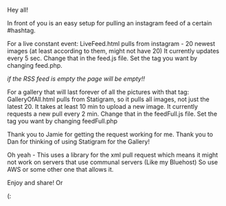 Hey all!

In front of you is an easy setup for pulling an instagram feed of a certain #hashtag.

For a live constant event: 
LiveFeed.html pulls from instagram - 20 newest images (at least according to them, might not have 20) 
It currently updates every 5 sec. Change that in the feed.js file. 
Set the tag you want by changing feed.php.

*if the RSS feed is empty the page will be empty!!*

For a gallery that will last forever of all the pictures with that tag:
GalleryOfAll.html pulls from Statigram, so it pulls all images, not just the latest 20. 
It takes at least 10 min to upload a new image. 
It currently requests a new pull every 2 min. Change that in the feedFull.js file. 
Set the tag you want by changing feedFull.php

Thank you to Jamie for getting the request working for me. 
Thank you to Dan for thinking of using Statigram for the Gallery!

Oh yeah - This uses a library for the xml pull request which means it might not work on servers that use communal servers (Like my Bluehost)
So use AWS or some other one that allows it.

Enjoy and share!
Or

(:
